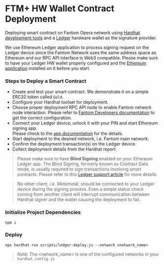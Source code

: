 # FTM+ HW Wallet Contract Deployment

Deploying smart contract on Fantom Opera network
using [Hardhat development tools](https://hardhat.org) 
and a [Ledger](https://www.ledger.com) hardware wallet as the signature provider.

We use Ethereum Ledger application to process signing request on the Ledger device since
the Fantom Network uses the same address space as Ethereum and our RPC API interface 
is Web3 compatible. Please make sure to have your Ledger HW wallet properly configured 
and the [Ethereum application](https://support.ledger.com/hc/en-us/articles/360009576554-Ethereum-ETH-?docs=true)
installed on it before you start.

### Steps to Deploy a Smart Contract
- Create and test your smart contract. We demonstrate it on a simple ERC20 token called `Gold`.
- Configure your Hardhat toolset for deployment.
- Choose proper deployment RPC API node to enable Fantom network node interaction. 
  Please refer to [Fantom Developers documentation](https://docs.fantom.foundation) 
  to get the correct configuration. 
- Connect your Ledger device, unlock it with your PIN and start Ethereum signing app.  
  Please check to the [app documentation](https://support.ledger.com/hc/en-us/articles/360009576554-Ethereum-ETH-?docs=true) for the details. 
- Start deployment to the desired network, i.e. Fantom main network.
- Confirm the deployment transaction(s) on the Ledger device.
- Collect deployment details from the Hardhat report.

> Please make sure to have **Blind Signing** enabled on your Ethereum Ledger app. 
The Blind Signing, formerly known as Contract Data mode, is usually required to sign
transactions involving smart contracts. 
Please refer to this 
[Ledger support article](https://support.ledger.com/hc/en-us/articles/4405481324433-Enable-blind-signing-in-the-Ethereum-ETH-app?docs=true) 
for more details.

> No other client, i.e. *Metamask*, should be connected to your Ledger device during the signing
process. Even a simple status check coming from another client will interrupt communication between Hardhat signer
and the wallet causing the deployment to fail.

### Initialize Project Dependencies

```shell
npm i
```

### Deploy

```shell
npx hardhat run scripts/ledger-deploy.js --network <network_name>
```

> Note: The <network_name> is one of the configured networks in your `hardhat.config.js`
